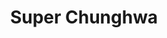---
title: "Super Chunghwa"
url: /ciudad-autonoma-de-buenos-aires/super-chunghwa/
shop: Supermarkt
---